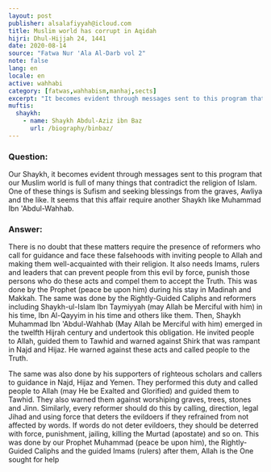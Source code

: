 ```yaml
---
layout: post
publisher: alsalafiyyah@icloud.com
title: Muslim world has corrupt in Aqidah
hijri: Dhul-Hijjah 24, 1441
date: 2020-08-14
source: "Fatwa Nur 'Ala Al-Darb vol 2"
note: false
lang: en
locale: en
active: wahhabi
category: [fatwas,wahhabism,manhaj,sects]
excerpt: "It becomes evident through messages sent to this program that our Muslim world is full of many things that contradict the religion of Islam. One of these things is Sufism and seeking blessings from the graves, Awliya and the like."
muftis:
  shaykh: 
    - name: Shaykh Abdul-Aziz ibn Baz
      url: /biography/binbaz/
---
```


### Question:
Our Shaykh, it becomes evident through messages sent to this program that our Muslim world is full of many things that contradict the religion of Islam. One of these things is Sufism and seeking blessings from the graves, Awliya and the like. It seems that this affair require another Shaykh like Muhammad Ibn 'Abdul-Wahhab.

### Answer:
There is no doubt that these matters require the presence of reformers who call for guidance and face these falsehoods with inviting people to Allah and making them well-acquainted with their religion. It also needs Imams, rulers and leaders that can prevent people from this evil by force, punish those persons who do these acts and compel them to accept the Truth. This was done by the Prophet (peace be upon him) during his stay in Madinah and Makkah. The same was done by the Rightly-Guided Caliphs and reformers including Shaykh-ul-Islam Ibn Taymiyyah (may Allah be Merciful with him) in his time, Ibn Al-Qayyim in his time and others like them. Then, Shaykh Muhammad Ibn 'Abdul-Wahhab (May Allah be Merciful with him) emerged in the twelfth Hijrah century and undertook this obligation. He invited people to Allah, guided them to Tawhid and warned against Shirk that was rampant in Najd and Hijaz. He warned against these acts and called people to the Truth. 

The same was also done by his supporters of righteous scholars and callers to guidance in Najd, Hijaz and Yemen. They performed this duty and called people to Allah (may He be Exalted and Glorified) and guided them to Tawhid. They also warned them against worshiping graves, trees, stones and Jinn. Similarly, every reformer should do this by calling, direction, legal Jihad and using force that deters the evildoers if they refrained from not affected by words. If words do not deter evildoers, they should be deterred with force, punishment, jailing, killing the Murtad (apostate) and so on. This was done by our Prophet Muhammad (peace be upon him), the Rightly-Guided Caliphs and the guided Imams (rulers) after them, Allah is the One sought for help

